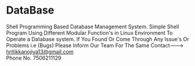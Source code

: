 # DataBase
Shell Programming Based Database Management System.
Simple Shell Program Using Different Modular Function's in Linux Environment To Operate a Database system.
If You Found Or Come Through Any Issue's Or Problems i.e (Bugs) Please Inform Our Team For The Same
Contact---> hritikkanojiya13@gmail.com          
Phone No. 7506211129
